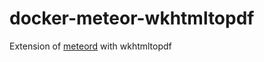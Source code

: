 # docker-meteor-wkhtmltopdf
Extension of [meteord](https://github.com/meteorhacks/meteord) with wkhtmltopdf
